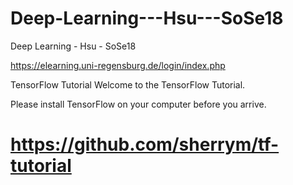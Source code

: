 # Deep-Learning---Hsu---SoSe18
Deep Learning - Hsu - SoSe18

https://elearning.uni-regensburg.de/login/index.php


TensorFlow Tutorial
Welcome to the TensorFlow Tutorial.

Please install TensorFlow on your computer before you arrive.

# https://github.com/sherrym/tf-tutorial


